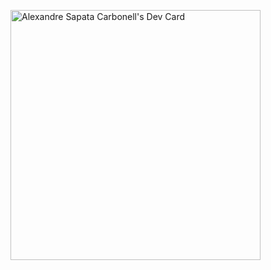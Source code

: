 <a href="https://app.daily.dev/alexandresc"><img src="https://api.daily.dev/devcards/97bcfbcffe024454a559e1a9d789dfa8.png?r=q5v" width="400" alt="Alexandre Sapata Carbonell's Dev Card"/></a>
